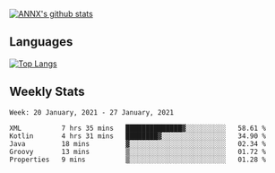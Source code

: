 [![ANNX's github stats](https://github-readme-stats.vercel.app/api?username=NXAN2901&count_private=true&show_icons=true&theme=vue)](https://github.com/NXAN2901)

## Languages
[![Top Langs](https://github-readme-stats.vercel.app/api/top-langs/?username=NXAN2901)](https://github.com/NXAN2901)

## Weekly Stats
<!--START_SECTION:waka-->
```text
Week: 20 January, 2021 - 27 January, 2021

XML          7 hrs 35 mins   ██████████████▓░░░░░░░░░░   58.61 % 
Kotlin       4 hrs 31 mins   ████████▓░░░░░░░░░░░░░░░░   34.90 % 
Java         18 mins         ▓░░░░░░░░░░░░░░░░░░░░░░░░   02.34 % 
Groovy       13 mins         ▒░░░░░░░░░░░░░░░░░░░░░░░░   01.72 % 
Properties   9 mins          ▒░░░░░░░░░░░░░░░░░░░░░░░░   01.28 % 
```
<!--END_SECTION:waka-->
